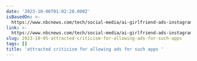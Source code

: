 ```yaml
---
date: '2023-10-06T01:02:20.000Z'
isBasedOn: >-
  https://www.nbcnews.com/tech/social-media/ai-girlfriend-ads-instagram-tiktok-chat-pics-chatgpt-dose-rcna97547
link: >-
  https://www.nbcnews.com/tech/social-media/ai-girlfriend-ads-instagram-tiktok-chat-pics-chatgpt-dose-rcna97547
slug: 2023-10-05-attracted-criticism-for-allowing-ads-for-such-apps
tags: []
title: 'attracted criticism for allowing ads for such apps '
---
```


